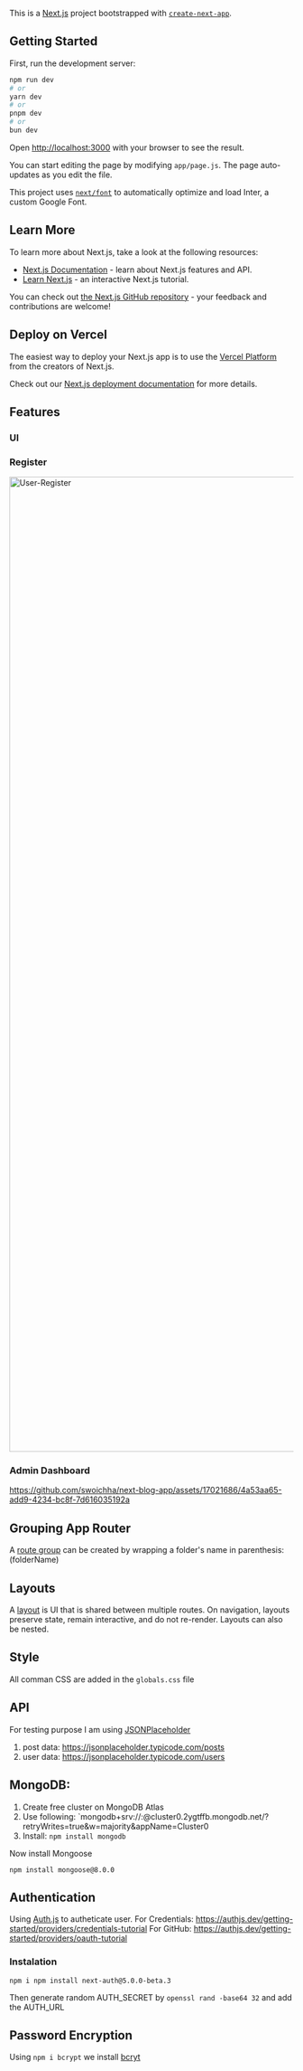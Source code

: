 This is a [Next.js](https://nextjs.org/) project bootstrapped with [`create-next-app`](https://github.com/vercel/next.js/tree/canary/packages/create-next-app).

## Getting Started

First, run the development server:

```bash
npm run dev
# or
yarn dev
# or
pnpm dev
# or
bun dev
```

Open [http://localhost:3000](http://localhost:3000) with your browser to see the result.

You can start editing the page by modifying `app/page.js`. The page auto-updates as you edit the file.

This project uses [`next/font`](https://nextjs.org/docs/basic-features/font-optimization) to automatically optimize and load Inter, a custom Google Font.

## Learn More

To learn more about Next.js, take a look at the following resources:

- [Next.js Documentation](https://nextjs.org/docs) - learn about Next.js features and API.
- [Learn Next.js](https://nextjs.org/learn) - an interactive Next.js tutorial.

You can check out [the Next.js GitHub repository](https://github.com/vercel/next.js/) - your feedback and contributions are welcome!

## Deploy on Vercel

The easiest way to deploy your Next.js app is to use the [Vercel Platform](https://vercel.com/new?utm_medium=default-template&filter=next.js&utm_source=create-next-app&utm_campaign=create-next-app-readme) from the creators of Next.js.

Check out our [Next.js deployment documentation](https://nextjs.org/docs/deployment) for more details.

## Features

### UI 
### Register
<img width="1725" alt="User-Register" src="https://github.com/swoichha/next-blog-app/assets/17021686/982a4a25-6ff2-4f8d-a24d-69a2f644d7cf">

### Admin Dashboard

https://github.com/swoichha/next-blog-app/assets/17021686/4a53aa65-add9-4234-bc8f-7d616035192a


## Grouping App Router

A [route group](https://nextjs.org/docs/app/building-your-application/routing/route-groups) can be created by wrapping a folder's name in parenthesis: (folderName)

## Layouts

A [layout](https://nextjs.org/docs/app/building-your-application/routing/pages-and-layouts#layouts) is UI that is shared between multiple routes. On navigation, layouts preserve state, remain interactive, and do not re-render. Layouts can also be nested.

## Style
All comman CSS are added in the `globals.css` file

## API
For testing purpose I am using [JSONPlaceholder](https://jsonplaceholder.typicode.com/)

1. post data: https://jsonplaceholder.typicode.com/posts
2. user data:  https://jsonplaceholder.typicode.com/users


## MongoDB:

1. Create free cluster on MongoDB Atlas
2. Use following:
`mongodb+srv://<username>:<password>@cluster0.2ygtffb.mongodb.net/?retryWrites=true&w=majority&appName=Cluster0
3. Install: `npm install mongodb`

Now install Mongoose

`npm install mongoose@8.0.0   `

## Authentication

Using [Auth.js](https://authjs.dev/reference/nextjs_) to autheticate user.
For Credentials: https://authjs.dev/getting-started/providers/credentials-tutorial
For GitHub: https://authjs.dev/getting-started/providers/oauth-tutorial

### Instalation 
```
npm i npm install next-auth@5.0.0-beta.3
```

Then generate random AUTH_SECRET by `openssl rand -base64 32` and add the AUTH_URL

## Password Encryption

Using `npm i bcrypt` we install [bcryt](https://github.com/kelektiv/node.bcrypt.js)  
